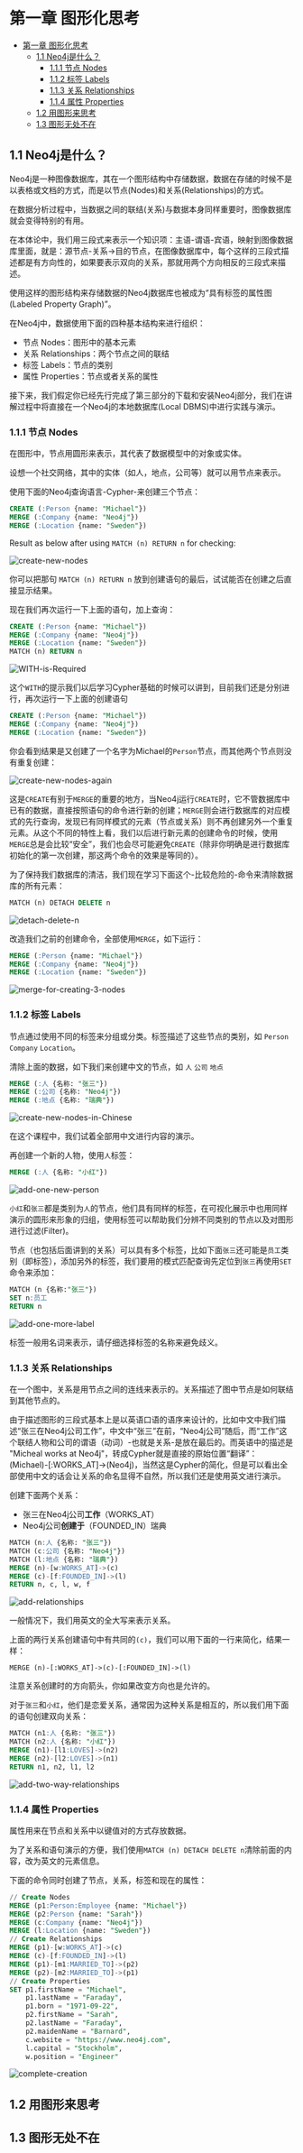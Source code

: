 # 第一章 图形化思考

- [第一章 图形化思考](#第一章-图形化思考)
  - [1.1 Neo4j是什么？](#11-neo4j是什么)
    - [1.1.1 节点 Nodes](#111-节点-nodes)
    - [1.1.2 标签 Labels](#112-标签-labels)
    - [1.1.3 关系 Relationships](#113-关系-relationships)
    - [1.1.4 属性 Properties](#114-属性-properties)
  - [1.2 用图形来思考](#12-用图形来思考)
  - [1.3 图形无处不在](#13-图形无处不在)

## 1.1 Neo4j是什么？

Neo4j是一种图像数据库，其在一个图形结构中存储数据，数据在存储的时候不是以表格或文档的方式，而是以节点(Nodes)和关系(Relationships)的方式。

在数据分析过程中，当数据之间的联结(关系)与数据本身同样重要时，图像数据库就会变得特别的有用。

在本体论中，我们用三段式来表示一个知识项：主语-谓语-宾语，映射到图像数据库里面，就是：源节点-关系->目的节点，在图像数据库中，每个这样的三段式描述都是有方向性的，如果要表示双向的关系，那就用两个方向相反的三段式来描述。

使用这样的图形结构来存储数据的Neo4j数据库也被成为“具有标签的属性图 (Labeled Property Graph)”。

在Neo4j中，数据使用下面的四种基本结构来进行组织：

- 节点 Nodes：图形中的基本元素
- 关系 Relationships：两个节点之间的联结
- 标签 Labels：节点的类别
- 属性 Properties：节点或者关系的属性

接下来，我们假定你已经先行完成了第三部分的下载和安装Neo4j部分，我们在讲解过程中将直接在一个Neo4j的本地数据库(Local DBMS)中进行实践与演示。

### 1.1.1 节点 Nodes

在图形中，节点用圆形来表示，其代表了数据模型中的对象或实体。

设想一个社交网络，其中的实体（如人，地点，公司等）就可以用节点来表示。

使用下面的Neo4j查询语言-Cypher-来创建三个节点：

```SQL
CREATE (:Person {name: "Michael"})
MERGE (:Company {name: "Neo4j"})
MERGE (:Location {name: "Sweden"})
```

Result as below after using `MATCH (n) RETURN n` for checking:

![create-new-nodes](img/screens/create-new-nodes.png)

你可以把那句 `MATCH (n) RETURN n` 放到创建语句的最后，试试能否在创建之后直接显示结果。

现在我们再次运行一下上面的语句，加上查询：

```SQL
CREATE (:Person {name: "Michael"})
MERGE (:Company {name: "Neo4j"})
MERGE (:Location {name: "Sweden"})
MATCH (n) RETURN n
```

![WITH-is-Required](img/screens/WITH-is-Required.png)

这个`WITH`的提示我们以后学习Cypher基础的时候可以讲到，目前我们还是分别进行，再次运行一下上面的创建语句

```SQL
CREATE (:Person {name: "Michael"})
MERGE (:Company {name: "Neo4j"})
MERGE (:Location {name: "Sweden"})
```

你会看到结果是又创建了一个名字为Michael的`Person`节点，而其他两个节点则没有重复创建：

![create-new-nodes-again](img/screens/create-new-nodes-again.png)

这是`CREATE`有别于`MERGE`的重要的地方，当Neo4j运行`CREATE`时，它不管数据库中已有的数据，直接按照语句的命令进行新的创建；`MERGE`则会进行数据库的对应模式的先行查询，发现已有同样模式的元素（节点或关系）则不再创建另外一个重复元素。从这个不同的特性上看，我们以后进行新元素的创建命令的时候，使用`MERGE`总是会比较“安全”，我们也会尽可能避免`CREATE`（除非你明确是进行数据库初始化的第一次创建，那这两个命令的效果是等同的）。

为了保持我们数据库的清洁，我们现在学习下面这个-比较危险的-命令来清除数据库的所有元素：

```SQL
MATCH (n) DETACH DELETE n
```

![detach-delete-n](img/screens/detach-delete-n.png)

改造我们之前的创建命令，全部使用`MERGE`，如下运行：

```SQL
MERGE (:Person {name: "Michael"})
MERGE (:Company {name: "Neo4j"})
MERGE (:Location {name: "Sweden"})
```

![merge-for-creating-3-nodes](img/screens/merge-for-creating-3-nodes.png)

### 1.1.2 标签 Labels

节点通过使用不同的标签来分组或分类。标签描述了这些节点的类别，如 `Person` `Company` `Location`。

清除上面的数据，如下我们来创建中文的节点，如 `人` `公司` `地点`

```SQL
MERGE (:人 {名称: "张三"})
MERGE (:公司 {名称: "Neo4j"})
MERGE (:地点 {名称: "瑞典"})
```

![create-new-nodes-in-Chinese](img/screens/create-new-nodes-in-Chinese.png)

在这个课程中，我们试着全部用中文进行内容的演示。

再创建一个新的人物，使用`人`标签：

```SQL
MERGE (:人 {名称: "小红"})
```

![add-one-new-person](img/screens/add-one-new-person.png)

`小红`和`张三`都是类别为`人`的节点，他们具有同样的标签，在可视化展示中也用同样演示的圆形来形象的归组，使用标签可以帮助我们分辨不同类别的节点以及对图形进行过滤(Filter)。

节点（也包括后面讲到的关系）可以具有多个标签，比如下面`张三`还可能是`员工`类别（即标签），添加另外的标签，我们要用的模式匹配查询先定位到`张三`再使用`SET`命令来添加：

```SQL
MATCH (n {名称:"张三"})
SET n:员工
RETURN n
```

![add-one-more-label](img/screens/add-one-more-label.png)

标签一般用名词来表示，请仔细选择标签的名称来避免歧义。

### 1.1.3 关系 Relationships

在一个图中，关系是用节点之间的连线来表示的。关系描述了图中节点是如何联结到其他节点的。

由于描述图形的三段式基本上是以英语口语的语序来设计的，比如中文中我们描述“张三在Neo4j公司工作”，中文中“张三”在前，“Neo4j公司”随后，而“工作”这个联结人物和公司的谓语（动词）-也就是关系-是放在最后的。而英语中的描述是 "Micheal works at Neo4j"，转成Cypher就是直接的原始位置“翻译”：(Michael)-[:WORKS_AT]->(Neo4j)，当然这是Cypher的简化，但是可以看出全部使用中文的话会让关系的命名显得不自然，所以我们还是使用英文进行演示。

创建下面两个关系：
- 张三在Neo4j公司**工作**（WORKS_AT）
- Neo4j公司**创建于**（FOUNDED_IN）瑞典

```SQL
MATCH (n:人 {名称: "张三"})
MATCH (c:公司 {名称: "Neo4j"})
MATCH (l:地点 {名称: "瑞典"})
MERGE (n)-[w:WORKS_AT]->(c)
MERGE (c)-[f:FOUNDED_IN]->(l)
RETURN n, c, l, w, f
```

![add-relationships](img/screens/add-relationships.png)

一般情况下，我们用英文的全大写来表示关系。

上面的两行关系创建语句中有共同的`(c)`，我们可以用下面的一行来简化，结果一样：

`MERGE (n)-[:WORKS_AT]->(c)-[:FOUNDED_IN]->(l)`

注意关系创建时的方向箭头，你如果改变方向也是允许的。

对于`张三`和`小红`，他们是恋爱关系，通常因为这种关系是相互的，所以我们用下面的语句创建双向关系：

```SQL
MATCH (n1:人 {名称: "张三"})
MATCH (n2:人 {名称: "小红"})
MERGE (n1)-[l1:LOVES]->(n2)
MERGE (n2)-[l2:LOVES]->(n1)
RETURN n1, n2, l1, l2
```

![add-two-way-relationships](img/screens/add-two-way-relationships.png)

### 1.1.4 属性 Properties

属性用来在节点和关系中以键值对的方式存放数据。

为了关系和语句演示的方便，我们使用`MATCH (n) DETACH DELETE n`清除前面的内容，改为英文的元素信息。

下面的命令同时创建了节点，关系，标签和现在的属性：

```SQL
// Create Nodes
MERGE (p1:Person:Employee {name: "Michael"})
MERGE (p2:Person {name: "Sarah"})
MERGE (c:Company {name: "Neo4j"})
MERGE (l:Location {name: "Sweden"})
// Create Relationships
MERGE (p1)-[w:WORKS_AT]->(c)
MERGE (c)-[f:FOUNDED_IN]->(l)
MERGE (p1)-[m1:MARRIED_TO]->(p2)
MERGE (p2)-[m2:MARRIED_TO]->(p1)
// Create Properties
SET p1.firstName = "Michael",
    p1.lastName = "Faraday",
    p1.born = "1971-09-22",
    p2.firstName = "Sarah",
    p2.lastName = "Faraday",
    p2.maidenName = "Barnard",
    c.website = "https://www.neo4j.com",
    l.capital = "Stockholm",
    w.position = "Engineer" 
```

![complete-creation](img/screens/complete-creation.png)

## 1.2 用图形来思考

## 1.3 图形无处不在